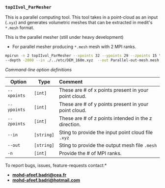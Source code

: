 


###  `topIIvol_ParMesher`

This is a parallel computing tool. This tool takes in a point-cloud as an input (`.xyz`) and generates volumetric meshes that can be extracted in  medit's `*.mesh` format.

This is the parallel mesher (still under heavy development)

- For parallel mesher producing  `*.mesh` mesh with 2 MPI ranks.

```bash
mpirun -n 2 topIIvol_ParMesher --xpoints 32 --ypoints 29 --zpoints 15 \
--depth -2000 --in ./../etc/DEM_160m.xyz  --out Parallel-out-mesh.mesh
```

*Command-line option definitions*

| Option      | Type       | Comment                                              |
| ----------- | ---------- | :--------------------------------------------------- |
| `--xpoints` | `[int]`    | These are # of x points present in your point cloud. |
| `--ypoints` | `[int]`    | These are # of y points present in your point cloud. |
| `--zpoints` | `[int]`    | These are # of z points intended in the z direction. |
| `--in`      | `[string]` | Sting to provide the input point cloud file `.xyz`   |
| `--out`     | `[string]` | Sting to provide the  output mesh file  `.mesh`      |
| `-n`        | `[int]`    | Provide the # of MPI ranks.                          |

To report bugs, issues, feature-requests contact:* 

- **mohd-afeef.badri@cea.fr**
- **mohd-afeef.badri@hotmail.com**

